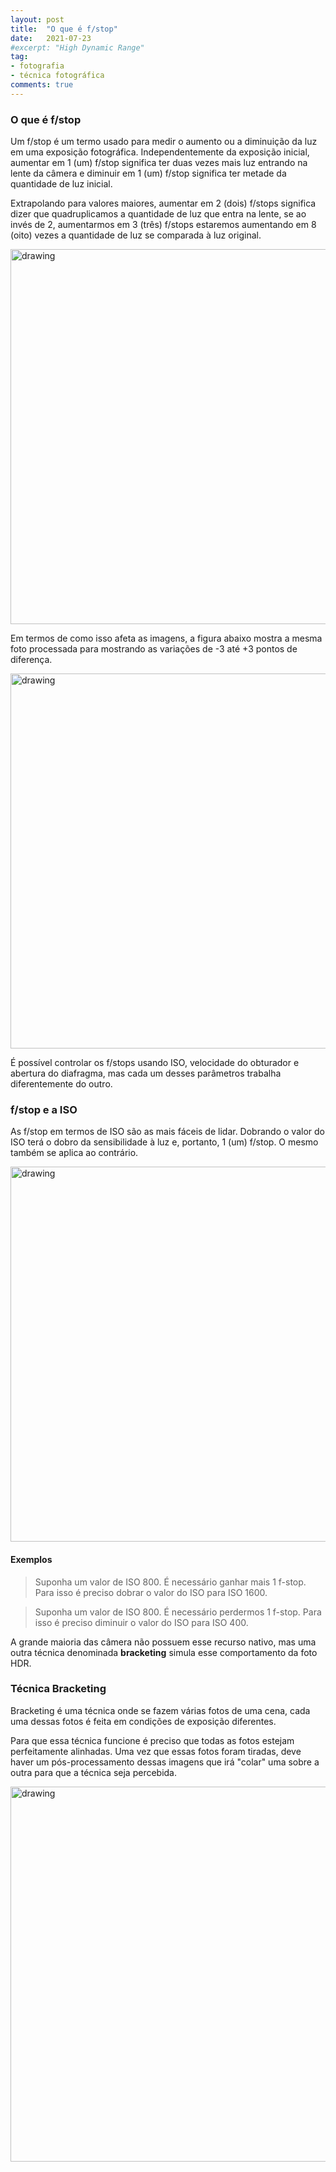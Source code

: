```yaml
---
layout: post
title:  "O que é f/stop"
date:   2021-07-23
#excerpt: "High Dynamic Range"
tag:
- fotografia
- técnica fotográfica
comments: true
---
```

### O que é f/stop
Um f/stop é um termo usado para medir o aumento ou a diminuição da luz em uma exposição fotográfica. Independentemente da exposição inicial, aumentar em 1 (um) f/stop significa ter duas vezes mais luz entrando na lente da câmera e diminuir em 1 (um) f/stop significa ter metade da quantidade de luz inicial.

Extrapolando para valores maiores, aumentar em 2 (dois) f/stops significa dizer que quadruplicamos a quantidade de luz que entra na lente, se ao invés de 2, aumentarmos em 3 (três) f/stops estaremos aumentando em 8 (oito) vezes a quantidade de luz se comparada à luz original.

<img src="https://i.imgur.com/ubWGed5.png" alt="drawing" style="width:600px;"/>

Em termos de como isso afeta as imagens, a figura abaixo mostra a mesma foto processada para mostrando as variações de -3 até +3 pontos de diferença.

<img src="https://i.imgur.com/TS3eG88.png" alt="drawing" style="width:600px;"/>

É possível controlar os f/stops usando ISO, velocidade do obturador e abertura do diafragma, mas cada um desses parâmetros trabalha diferentemente do outro.

### f/stop e a ISO
As f/stop em termos de ISO são as mais fáceis de lidar. Dobrando o valor do ISO terá o dobro da sensibilidade à luz e, portanto, 1 (um) f/stop. O mesmo também se aplica ao contrário.

<img src="https://i.imgur.com/TS3eG88.png" alt="drawing" style="width:600px;"/>

#### Exemplos
> Suponha um valor de ISO 800.
É necessário ganhar mais 1 f-stop.
Para isso é preciso dobrar o valor do ISO para ISO 1600.

> Suponha um valor de ISO 800.
É necessário perdermos 1 f-stop.
Para isso é preciso diminuir o valor do ISO para ISO 400.

A grande maioria das câmera não possuem esse recurso nativo, mas uma outra técnica denominada **bracketing** simula esse comportamento da foto HDR.

### Técnica Bracketing
Bracketing é uma técnica onde se fazem várias fotos de uma cena, cada uma dessas fotos é feita em condições de exposição diferentes.

Para que essa técnica funcione é preciso que todas as fotos estejam perfeitamente alinhadas. Uma vez que essas fotos foram tiradas, deve haver um pós-processamento dessas imagens que irá "colar" uma sobre a outra para que a técnica seja percebida.

<img src="https://i.imgur.com/yvYluJV.png" alt="drawing" style="width:600px;"/>

